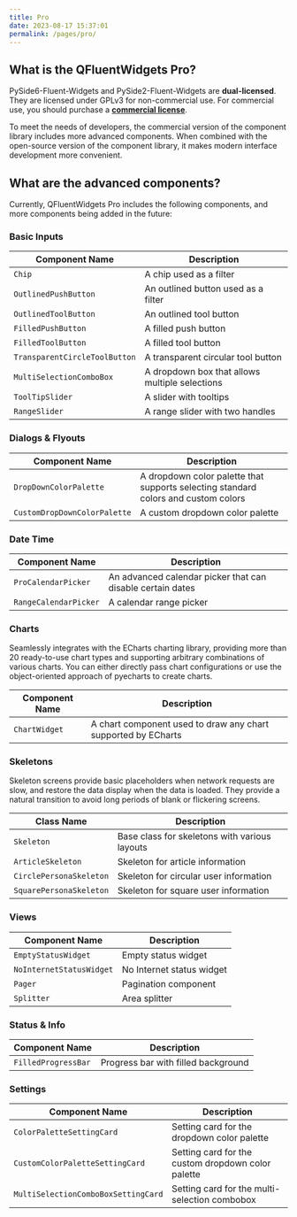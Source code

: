 ```yaml
---
title: Pro
date: 2023-08-17 15:37:01
permalink: /pages/pro/
---
```


## What is the QFluentWidgets Pro?

PySide6-Fluent-Widgets and PySide2-Fluent-Widgets are **dual-licensed**. They are licensed under GPLv3 for non-commercial use. For commercial use, you should purchase a [**commercial license**](/price).

To meet the needs of developers, the commercial version of the component library includes more advanced components. When combined with the open-source version of the component library, it makes modern interface development more convenient.

## What are the advanced components?

Currently, QFluentWidgets Pro includes the following components, and more components being added in the future:
### Basic Inputs

| Component Name                | Description                                    |
| ----------------------------- | ---------------------------------------------- |
| `Chip`                        | A chip used as a filter                        |
| `OutlinedPushButton`          | An outlined button used as a filter            |
| `OutlinedToolButton`          | An outlined tool button                        |
| `FilledPushButton`            | A filled push button                           |
| `FilledToolButton`            | A filled tool button                           |
| `TransparentCircleToolButton` | A transparent circular tool button             |
| `MultiSelectionComboBox`      | A dropdown box that allows multiple selections |
| `ToolTipSlider`               | A slider with tooltips                         |
| `RangeSlider`                 | A range slider with two handles                |

### Dialogs & Flyouts

| Component Name               | Description                                                                        |
| ---------------------------- | ---------------------------------------------------------------------------------- |
| `DropDownColorPalette`       | A dropdown color palette that supports selecting standard colors and custom colors |
| `CustomDropDownColorPalette` | A custom dropdown color palette                                                    |

### Date Time
| Component Name        | Description                                                |
| --------------------- | ---------------------------------------------------------- |
| `ProCalendarPicker`   | An advanced calendar picker that can disable certain dates |
| `RangeCalendarPicker` | A calendar range picker                                    |


### Charts

Seamlessly integrates with the ECharts charting library, providing more than 20 ready-to-use chart types and supporting arbitrary combinations of various charts. You can either directly pass chart configurations or use the object-oriented approach of pyecharts to create charts.

| Component Name | Description                                                   |
| -------------- | ------------------------------------------------------------- |
| `ChartWidget`  | A chart component used to draw any chart supported by ECharts |

### Skeletons

Skeleton screens provide basic placeholders when network requests are slow, and restore the data display when the data is loaded. They provide a natural transition to avoid long periods of blank or flickering screens.

| Class Name              | Description                                   |
| ----------------------- | --------------------------------------------- |
| `Skeleton`              | Base class for skeletons with various layouts |
| `ArticleSkeleton`       | Skeleton for article information              |
| `CirclePersonaSkeleton` | Skeleton for circular user information        |
| `SquarePersonaSkeleton` | Skeleton for square user information          |

### Views
| Component Name           | Description               |
| ------------------------ | ------------------------- |
| `EmptyStatusWidget`      | Empty status widget       |
| `NoInternetStatusWidget` | No Internet status widget |
| `Pager`                  | Pagination component      |
| `Splitter`               | Area splitter             |

### Status & Info
| Component Name      | Description                         |
| ------------------- | ----------------------------------- |
| `FilledProgressBar` | Progress bar with filled background |

### Settings
| Component Name                      | Description                                        |
| ----------------------------------- | -------------------------------------------------- |
| `ColorPaletteSettingCard`           | Setting card for the dropdown color palette        |
| `CustomColorPaletteSettingCard`     | Setting card for the custom dropdown color palette |
| `MultiSelectionComboBoxSettingCard` | Setting card for the multi-selection combobox      |